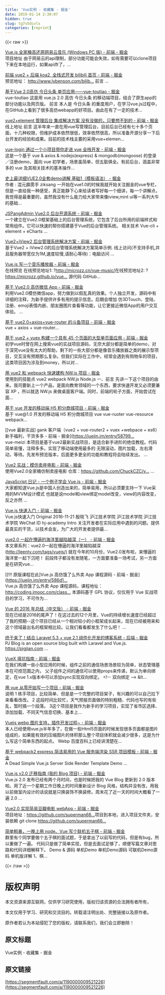 ```yaml
---
title: 'Vue实例 - 收藏集 - 掘金' 
date: 2019-01-14 2:30:07
hidden: true
slug: tg7v5dcvls
categories: [reprint]
---
```


{{< raw >}}

                    
<p><a href="https://juejin.im/entry/590c234961ff4b006238a4f4" rel="nofollow noreferrer" target="_blank">Vue.js 全家桶高还原网易云音乐 (Windows PC 版) - 前端 - 掘金</a><br>项目地址 由于网易云的api限制，部分功能可能会失效，如有需要可以clone项目下来在本地运行，如果api炸了，...</p>
<p><a href="https://juejin.im/entry/58fe190da0bb9f0065cbb3d2" rel="nofollow noreferrer" target="_blank">前端 vue2 + 后端 koa2, 全栈式开发 bilibili 首页 - 前端 - 掘金</a><br>预览地址： <a href="http://www.lybenson.com/bilibili/" rel="nofollow noreferrer" target="_blank">http://www.lybenson.com/bilib...</a> 前言 ...</p>
<p><a href="https://juejin.im/post/58fed39cb123db260cb30587" rel="nofollow noreferrer" target="_blank">基于Vue 2.0高仿 今日头条 单页应用——vue-toutiao - 掘金</a><br>vue-toutiao 这是用 vue.js 2.0 高仿 今日头条 的移动端项目，结合了原生app的部分功能以及网页版。 前言 本人是 今日头条 的重度用户，在学习vue.js过程中，在GitHub上看到了很多高仿webapp的好项目。由此在有了一定的技术...</p>
<p><a href="https://juejin.im/entry/58feec4d5c497d00580f76da" rel="nofollow noreferrer" target="_blank">vue2+element 管理后台 集成解决方案 没有没做的，只要想不到的 - 前端 - 掘金</a><br>线上地址 前言 这半年来一直在用vue写管理后台，目前后台已经有七十多个页面，十几种权限，但维护成本依然很低，效率依然很高，所以准备开源分享一下后台开发的经验和成果。目前的技术栈主要的采用vue+elemen...</p>
<p><a href="https://juejin.im/entry/58d37e5961ff4b00604ad81d" rel="nofollow noreferrer" target="_blank">vue-login 通过一个小项目带你走进 vue 全栈开发 - 前端 - 掘金</a><br>这是一个基于 vue &amp; axios &amp; nodejs(express) &amp; mongodb(mongoose) 的登录／注册demo，面向 vue 初学者，场景虽简单，但五脏俱全。有前后台，涵盖非常多的 vue 及其相关技术的基本操作...</p>
<p><a href="https://juejin.im/post/58d4a19e5c497d0057e9afc0" rel="nofollow noreferrer" target="_blank">史上最详细VUE2.0全套demo讲解 基础1（模板语法） - 掘金</a><br>作者 : 混元霹雳手 ziksang 一开始在vue1.0的时候我就开始关注掘金的vue专栏，但是一直给我一种感受，真正能静下心来给读者写好每一个细讲，每一个讲解点，我觉得是最重要的，虽然我没有什么能力给大家带来像iview,mint ui等一系列大牛的基础...</p>
<p><a href="https://juejin.im/entry/58d133d761ff4b00603e2ed3" rel="nofollow noreferrer" target="_blank">JSPangAdmin Vue2.0 后台开源系统 - 前端 - 掘金</a><br>一个建立在Vue2.0框架基础上的后台管理系统，它包含了后台所用的前端样式和常用组件。它可以快速的帮你搭建基于Vue的后台管理系统。 相关技术 Vue-cli + element + eCharts ...</p>
<p><a href="https://juejin.im/entry/58c9f9b1a22b9d006418a430" rel="nofollow noreferrer" target="_blank">Vue2+iView2 后台管理系统解决方案 - 前端 - 掘金</a><br>基于Vue2 + iView2.0的后台管理系统解决方案简单示例. 线上访问(不支持手机,并且服务器带宽仅为1M,速度较慢,请耐心等待)：电脑访问 ...</p>
<p><a href="https://juejin.im/entry/58ca064a128fe1006c7c0921" rel="nofollow noreferrer" target="_blank">Vue.js 写一个音乐播放器 - 前端 - 掘金</a><br>在线预览 在线预览地址1: ?<a href="http://microzz.cn/vue-music/" rel="nofollow noreferrer" target="_blank">http://microzz.cn/vue-music/</a>在线预览地址2: ?<a href="https://microzz.github.io/vue-music-player/" rel="nofollow noreferrer" target="_blank">https://microzz.github.io/vue...</a> 源代码 GitHub...</p>
<p><a href="https://juejin.im/entry/58c2328a44d90400697b1fe8" rel="nofollow noreferrer" target="_blank">基于 Vue2.0 高仿微信 App - 前端 - 掘金</a><br>利用Vue2.0模仿微信app，努力做到以假乱真的效果。个人独立开发，源码中有详细的注释，为新手提供许多有用的提示信息。后期会增加 仿3DTouch、登陆、注册、emoji表情内嵌、朋友圈图片查看等功能，让它更接近微信App的用户交互体验。 ...</p>
<p><a href="https://juejin.im/entry/58bfea2aac502e0062b167a6" rel="nofollow noreferrer" target="_blank">基于 vue2.0+axios+vue-router 的斗鱼项目 - 前端 - 掘金</a><br>vue + axios + vue-router...</p>
<p><a href="https://juejin.im/entry/58bf6a6461ff4b005d761380" rel="nofollow noreferrer" target="_blank">基于 vue2 + vuex 构建一个具有 45 个页面的大型单页面应用 - 前端 - 掘金</a><br>初学vue时曾在网上搜索vue的实战项目源码，无奈大部分都是简单的demo，对于深究vue没有太大的帮助，剩下的一些大部分都是像音乐播放器之类的展示型项目，交互没有预期那么复杂。但我们实际在工作中，经常会遇到有购物车的项目，这类项目因为涉及到money，所以对...</p>
<p><a href="https://juejin.im/post/58996f1e128fe1006cc106a3" rel="nofollow noreferrer" target="_blank">用 vue2 和 webpack 快速建构 NW.js 项目 - 掘金</a><br>使用到的技能点 vue2 webpack NW.js Node.js 一、前言 先讲一下这个项目的由来。我司要新上一个产品，是面向教育领域的一个东西，要求快速开发又必须要兼容 XP ，所以就选 NW.js 来做桌面客户端。同时，前端的轮子方面，开始尝试在面...</p>
<p><a href="https://juejin.im/entry/587c451b128fe1006b002b0a" rel="nofollow noreferrer" target="_blank">基于 vue 开发的移动端 H5 积分商城项目 - 前端 - 掘金</a><br>基于 vue@1.0 开发的移动端 H5 积分商城项目 vue vue-ruoter vue-resource webpack...</p>
<p>[[vue 最新实战] gank 客户端（vue2 + vue-router2 + vuex +webpace + es6）新手福利，干货多多 - 前端 - 掘金](<a href="https://juejin.im/entry/587996138d6d810058bc0aab)" rel="nofollow noreferrer" target="_blank">https://juejin.im/entry/58799...</a><br>vue-meizi 本项目是基于vue2最新实战项目，是适合新手进阶的绝佳教程。代码简单易懂，注释多多。实现了移动端使用最多的 无限滚动，图片加载，左右滑动，等待。先发布预览版本，后面更多更全的功能和教程将会陆续发出。 ...</p>
<p><a href="https://juejin.im/entry/5876f00c61ff4b0065dcacd4" rel="nofollow noreferrer" target="_blank">Vue2 实战：模仿卖座电影 - 前端 - 掘金</a><br>使用Vue2.0全家桶仿制卖座电影 仓库：<a href="https://github.com/ChuckCZC/vue-demo-maizuo" rel="nofollow noreferrer" target="_blank">https://github.com/ChuckCZC/v...</a> ...</p>
<p><a href="https://juejin.im/entry/5870f551da2f6073e2dc679c" rel="nofollow noreferrer" target="_blank">JavaScript 日记 - 一个例子学会 Vue.js - 前端 - 掘金</a><br>大家都知道Vue.js是中国人创造出来的，简单易用，所以必须要支持一下 Vue采用的MVVM设计模式 也就是说model和view绑定model改变，view的内容改变，反之亦然 ...</p>
<p><a href="https://juejin.im/entry/58668a8a128fe10057eb3ac5" rel="nofollow noreferrer" target="_blank">Vue.js 快速入门 - 前端 - 掘金</a><br>Vue.js快速入门 Original 2016-11-21 殷晓飞 沪江技术学院 沪江技术学院 沪江技术学院 WeChat ID hj-academy Intro 关注开发者在实际应用中遇到的问题。提供最真实的干货，以技术会友，为广大的开发者提供最...</p>
<p><a href="https://juejin.im/entry/586c9229570c350068b58e74" rel="nofollow noreferrer" target="_blank">vue2.0 一起在懵逼的海洋里越陷越深（一） - 前端 - 掘金</a><br>本文章系列：vue2.0一起在懵逼的海洋里越陷越深 (<a href="http://leenty.com/tags/vuejs/)" rel="nofollow noreferrer" target="_blank">http://leenty.com/tags/vuejs/)</a> 就在今年的10月份，Vue2.0发布啦，来懵逼的海洋里一起下沉吧！ 前段阵子都没有发随笔，一方面要准备一场考试，另一方面是在研究vue...</p>
<p>[[!!! 原版课程在此]Vue.js 高仿饿了么外卖 App 课程源码 - 前端 - 掘金](<a href="https://juejin.im/entry/586d18d5128fe1005838d559)" rel="nofollow noreferrer" target="_blank">https://juejin.im/entry/586d1...</a><br>Vue.js 高仿饿了么外卖 App 课程源码，课程地址： <a href="http://coding.imooc.com/class/74.html" rel="nofollow noreferrer" target="_blank">http://coding.imooc.com/class...</a> 本源码基于 GPL 协议，仅仅用于 Vue 实战项目的学习，不可作为...</p>
<p><a href="https://juejin.im/entry/5864cb71128fe10069f77c2c" rel="nofollow noreferrer" target="_blank">Vue 的 2016 年总结（中文版） - 前端 - 掘金</a><br>现在已经是2016的尾声了！在这过去的12个月里，Vue的持续增长速度已经超过了我的预期--这个项目已经从一个相对较小的小框架成长起来，现在已经被用来和这个领域最出名的框架相比较。让我们看看都发生了什么吧！ ...</p>
<p><a href="https://juejin.im/entry/58621aa861ff4b00630d6772" rel="nofollow noreferrer" target="_blank">终于来了！结合 Laravel 5.3 + vue 2.1 组件化开发的博客系统 - 后端 - 掘金</a><br>PJ Blog is an open source blog built with Laravel and Vue.js. <a href="https://pigjian.com" rel="nofollow noreferrer" target="_blank">https://pigjian.com</a> ...</p>
<p><a href="https://juejin.im/entry/5858f5f31b69e60056f692b5" rel="nofollow noreferrer" target="_blank">VueX 填坑指南 - 前端 - 掘金</a><br>在我们构建一些小型应用的时候，组件之前的通信场景场景较为简单，状态管理基本在可控范围之内， 父子组件之间的通信可以使用props来传递，默认为单向绑定，在vue 1.x版本中可以添加sync实现双向绑定。 &lt;!-- 双向绑定 --&gt; &amp;lt...</p>
<p><a href="https://juejin.im/entry/5846773461ff4b00589bc957" rel="nofollow noreferrer" target="_blank">用 vue 从零开始写一个项目 - 前端 - 掘金</a><br>说明 1 练手项目，比较简单、但是是一个完整的项目架子，有兴趣的可以自己拉下来看看改改。 2 这段时间比较忙，天气预报页面做的特别粗糙、代码也写的有些乱，暂时搞一个段落。 3这个项目是我作为新手的学习项目，实现了省市区选择、添加加载、不同天气信息切换、基本上...</p>
<p><a href="https://juejin.im/entry/585e50ab570c350069391cbd" rel="nofollow noreferrer" target="_blank">Vuejs webp 图片支持，插件开发过程~ - 前端 - 掘金</a><br>本人已经使用vue.js半年多了，在做一些Html5页面的时候发现很多页面都是图片组成的，如果能有效的压缩图片的体积那么整个项目体积就会减少很多，这是为什么写这个简单东西的起点。 Webp 百度百科上已经讲清楚在...</p>
<p><a href="https://juejin.im/entry/586134d9ac502e00673ae9d3" rel="nofollow noreferrer" target="_blank">基于 webpack2 express 简洁易用的 Vue 服务端渲染 SSR 项目模板 - 前端 - 掘金</a><br>A Dead Simple Vue.js Server Side Render Template Demo ...</p>
<p><a href="https://juejin.im/entry/585e59c1ac502e00672a0939" rel="nofollow noreferrer" target="_blank">Vue.js v2.0 迁移指南 (我的 Blog 项目) - 前端 - 掘金</a><br>Vue.js 2.0 发布已经有两个月时间，也是时候把我的 Vue Blog 更新到 2.0 版本啦。用了近一个星期工作日晚上的时间重新设计 Blog 风格，结构并没有改，用我以前做室内设计的话说就是只换装饰不换装修。周末花了近一天的时间大概看了一遍 2.0 ...</p>
<p><a href="https://juejin.im/entry/5858a2acb123db00658ac7c6" rel="nofollow noreferrer" target="_blank">Vue2.0 实现简易豆瓣电影 webApp - 前端 - 掘金</a><br>项目地址：<a href="https://github.com/superman66/vue2.x-doubanclone" rel="nofollow noreferrer" target="_blank">https://github.com/superman66...</a>项目到本地，进入项目文件夹，安装依赖 git clone <a href="https://github.com/superman66/vue2.x..." rel="nofollow noreferrer" target="_blank">https://github.com/superman66...</a></p>
<p><a href="https://juejin.im/entry/585690da128fe1006db224fc" rel="nofollow noreferrer" target="_blank">简单粗暴，一晚上用 node、Vue 写个联机五子棋 - 前端 - 掘金</a><br>群里有个同学要做个五子棋的面试题，于是拿出了以前写的代码，但是有bug，所以重做了一遍。 代码只是做了简单实现，但是去面试足够了，顺便写篇文章对思路和代码详细解释下。 Demo &amp; 源码 单机Demo 单机Demo源码 可联机Demo源码 单机版详解 1、棋...</p>

                
{{< /raw >}}

# 版权声明
本文资源来源互联网，仅供学习研究使用，版权归该资源的合法拥有者所有，

本文仅用于学习、研究和交流目的。转载请注明出处、完整链接以及原作者。

原作者若认为本站侵犯了您的版权，请联系我们，我们会立即删除！

## 原文标题
Vue实例 - 收藏集 - 掘金

## 原文链接
[https://segmentfault.com/a/1190000009521226](https://segmentfault.com/a/1190000009521226)

